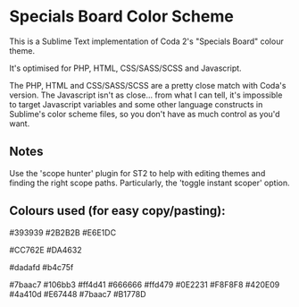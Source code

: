 # Specials Board Color Scheme


This is a Sublime Text implementation of Coda 2's "Specials Board" colour theme.

It's optimised for PHP, HTML, CSS/SASS/SCSS and Javascript.

The PHP, HTML and CSS/SASS/SCSS are a pretty close match with Coda's version. The Javascript isn't as close... from what I can tell, it's impossible to target Javascript variables and some other language constructs in Sublime's color scheme files, so you don't have as much control as you'd want.

## Notes

Use the 'scope hunter' plugin for ST2 to help with editing themes and finding the right scope paths. Particularly, the 'toggle instant scoper' option.

## Colours used (for easy copy/pasting):

<string>#393939</string><!-- grey - background colour -->
<string>#2B2B2B</string><!-- grey - line highlight-->
<string>#E6E1DC</string><!-- off white - foreground colour -->

<string>#CC762E</string><!-- orange -->
<string>#DA4632</string><!-- bright red-orange -->

<string>#dadafd</string><!-- pale purple -->
<string>#b4c75f</string><!-- mirky light green -->

<string>#7baac7</string><!-- pastel mid blue -->
<string>#106bb3</string><!-- light royal blue -->
<string>#ff4d41</string><!-- bright orangy pinky red -->
<string>#666666</string><!-- dark grey -->
<string>#ffd479</string><!-- yellow -->
<string>#0E2231</string><!-- dark blue -->
<string>#F8F8F8</string><!-- grey almost white -->
<string>#420E09</string><!-- dark purple red -->
<string>#4a410d</string><!-- dark khaki brown -->
<string>#E67448</string><!-- red -->
<string>#7baac7</string><!-- pastel mid blue -->
<string>#B1778D</string><!-- magenta -->
